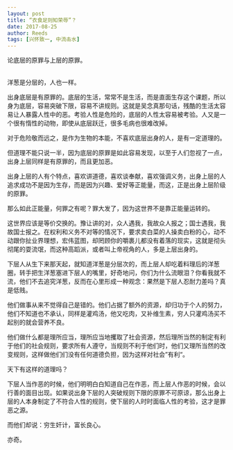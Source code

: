```yaml
---
layout: post
title: “衣食足则知荣辱”？
date: 2017-08-25
author: Reeds
tags: [兴怀致一, 中流击水]
---
```


 论底层的原罪与上层的原罪。

<!--- more --->

<br>洋葱是分层的，人也一样。

出身底层是有原罪的。底层的生活，常常不是生活，而是直面生存这个课题，所以身为底层，容易突破下限，容易不讲规则。这就是吴念真那句话，残酷的生活太容易让人暴露人性中的恶。考验人性是危险的，底层的人性太容易被考验。人又是一个很有惰性的动物，即使从底层跃迁，很多毛病也很难改掉。

对于危险敬而远之，是作为生物的本能，不喜欢底层出身的人，是有一定道理的。

但道理不能只说一半，因为底层的原罪是如此容易发现，以至于人们忽视了一点，出身上层同样是有原罪的，而且更加恶。

出身上层的人有个特点，喜欢讲道德，喜欢谈奉献，喜欢强调义务，出身上层的人追求成功不是因为生存，而是因为兴趣、爱好等正能量，而这，正是出身上层阶级的原罪。

那么如此正能量，何罪之有呢？罪大发了，因为这世界不是靠正能量运转的。

这世界应该是等价交换的。豫让讲的对，众人遇我，我故众人报之；国士遇我，我故国士报之。在权利和义务不对等的情况下，要求卖白菜的人操卖白粉的心，动不动跟你扯业界理想，宏伟蓝图，却罔顾你的嚼裹儿都没有着落的现实，这就是彻头彻尾的耍流氓，而这种高蹈派，或者叫上帝视角的人，多是上层出身的。

下层人从生下来那天起，就知道洋葱是分层次的，而上层人却吃着料理后的洋葱圈，转手把生洋葱塞进下层人的嘴里，好奇地问，你们为什么流眼泪？你看我就不流，他们不去追究洋葱，反而在心里形成一种观念：果然是下层人忍耐力差吗？真是低贱。

他们做事从来不觉得自己是错的。他们占据了额外的资源，却归功于个人的努力，他们不知道也不承认，同样是灌鸡汤，他又吃肉，又补维生素，穷人只灌鸡汤买不起别的就会营养不良。

他们做什么都是理所应当，理所应当地攫取了社会资源，然后理所当然的制定有利于他们的社会规则，要求所有人遵守，当规则不利于他们时，他们又理所当然的改变规则，这样做他们们没有任何道德负担，因为这样对社会”有利“。

天下有这样的道理吗？

下层人当作恶的时候，他们明明白白知道自己在作恶，而上层人作恶的时候，会以行善的面目出现。如果说出身下层的人突破规则下限的原罪不可原谅，那么出身上层的人本身制定了不符合人性的规则，使下层的人时时面临人性的考验，这才是罪恶之源。

而他们却说：穷生奸计，富长良心。

亦奇。